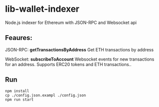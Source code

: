 # lib-wallet-indexer

Node.js indexer for Ethereum with JSON-RPC and Websocket api

## Feaures:

JSON-RPC: **getTransactionsByAddress**
Get ETH transactions by address

WebSocket: **subscribeToAccount**
Websocket events for new transactions for an address. Supports ERC20 tokens and ETH transactions..


## Run
```
npm install
cp ./config.json.exampl ./config.json 
npm run start
```


